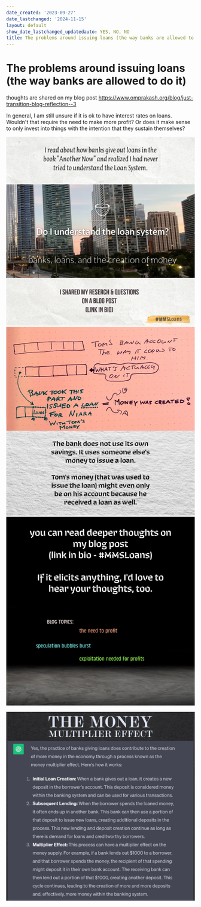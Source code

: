 ```yaml
---
date_created: '2023-09-27'
date_lastchanged: '2024-11-15'
layout: default
show_date_lastchanged_updatedauto: YES, NO, NO
title: The problems around issuing loans (the way banks are allowed to do it)
---
```

# The problems around issuing loans (the way banks are allowed to do it)
thoughts are shared on my blog post https://www.omprakash.org/blog/just-transition-blog-reflection--3

In general, I am still unsure if it is ok to have interest rates on loans. Wouldn't that require the need to make more profit? Or does it make sense to only invest into things with the intention that they sustain themselves? 

![](media/MMSLoans-1.png)
![](media/MMSLoans-2.png)
![](media/MMSLoans-3.png)

![The Money Multiplier Effect](media/MMSLoans-4.png)